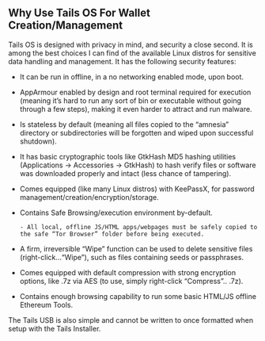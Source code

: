## Why Use Tails OS For Wallet Creation/Management

Tails OS is designed with privacy in mind, and security a close second. It is among the best choices I can find of the available Linux distros for sensitive data handling and management. It has the following security features:

- It can be run in offline, in a no networking enabled mode, upon boot.

- AppArmour enabled by design and root terminal required for execution (meaning it’s hard to run any sort of bin or executable without going through a few steps), making it even harder to attract and run malware.

- Is stateless by default (meaning all files copied to the “amnesia” directory or subdirectories will be forgotten and wiped upon successful shutdown).

- It has basic cryptographic tools like GtkHash MD5 hashing utilities (Applications → Accessories → GtkHash) to hash verify files or software was downloaded properly and intact (less chance of tampering).

- Comes equipped (like many Linux distros) with KeePassX, for password management/creation/encryption/storage.

- Contains Safe Browsing/execution environment by-default.

      - All local, offline JS/HTML apps/webpages must be safely copied to the safe “Tor Browser” folder before being executed.


- A firm, irreversible “Wipe” function can be used to delete sensitive files (right-click...“Wipe”), such as files containing seeds or passphrases.

- Comes equipped with default compression with strong encryption options, like .7z via AES (to use, simply right-click “Compress”.. .7z).

- Contains enough browsing capability to run some basic HTML/JS offline Ethereum Tools.

The Tails USB is also simple and cannot be written to once formatted when setup with the Tails Installer.